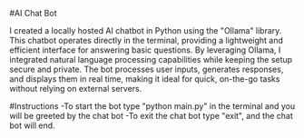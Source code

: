 #AI Chat Bot

I created a locally hosted AI chatbot in Python using the "Ollama" library. This chatbot operates directly in the terminal, providing a lightweight and efficient interface for answering basic questions. By leveraging Ollama, I integrated natural language processing capabilities while keeping the setup secure and private. The bot processes user inputs, generates responses, and displays them in real time, making it ideal for quick, on-the-go tasks without relying on external servers.

#Instructions
-To start the bot type "python main.py" in the terminal and you will be greeted by the chat bot
-To exit the chat bot type "exit", and the chat bot will end.
